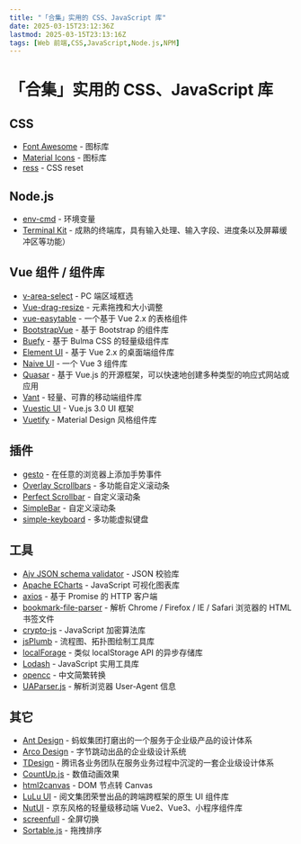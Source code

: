 ```yaml
---
title: "「合集」实用的 CSS、JavaScript 库"
date: 2025-03-15T23:12:36Z
lastmod: 2025-03-15T23:13:16Z
tags: [Web 前端,CSS,JavaScript,Node.js,NPM]
---
```


# 「合集」实用的 CSS、JavaScript 库

## CSS

- [Font Awesome](https://www.npmjs.com/package/font-awesome) - 图标库
- [Material Icons](https://www.npmjs.com/package/material-icons) - 图标库
- [ress](https://www.npmjs.com/package/ress) - CSS reset

## Node.js

- [env-cmd](https://www.npmjs.com/package/env-cmd) - 环境变量
- [Terminal Kit](https://www.npmjs.com/package/terminal-kit) - 成熟的终端库，具有输入处理、输入字段、进度条以及屏幕缓冲区等功能）

## Vue 组件 / 组件库

- [v-area-select](https://www.npmjs.com/package/v-area-select) - PC 端区域框选
- [Vue-drag-resize](https://www.npmjs.com/package/vue-drag-resize) - 元素拖拽和大小调整
- [vue-easytable](https://happy-coding-clans.github.io/vue-easytable/) - 一个基于 Vue 2.x 的表格组件
- [BootstrapVue](https://bootstrap-vue.org/) - 基于 Bootstrap 的组件库
- [Buefy](https://buefy.org/) - 基于 Bulma CSS 的轻量级组件库
- [Element UI](https://element.eleme.cn/) - 基于 Vue 2.x 的桌面端组件库
- [Naive UI](https://www.naiveui.com/) - 一个 Vue 3 组件库
- [Quasar](https://quasar.dev/) - 基于 Vue.js 的开源框架，可以快速地创建多种类型的响应式网站或应用
- [Vant](https://vant-contrib.gitee.io/vant/) - 轻量、可靠的移动端组件库
- [Vuestic UI](https://vuestic.dev/) - Vue.js 3.0 UI 框架
- [Vuetify](https://vuetifyjs.com/zh-Hans/) - Material Design 风格组件库

## 插件

- [gesto](https://www.npmjs.com/package/gesto) - 在任意的浏览器上添加手势事件
- [Overlay Scrollbars](https://kingsora.github.io/OverlayScrollbars/) - 多功能自定义滚动条
- [Perfect Scrollbar](https://perfectscrollbar.com/) - 自定义滚动条
- [SimpleBar](https://www.npmjs.com/package/simplebar) - 自定义滚动条
- [simple-keyboard](https://www.npmjs.com/package/simple-keyboard) - 多功能虚拟键盘

## 工具

- [Ajv JSON schema validator](https://www.npmjs.com/package/ajv) - JSON 校验库
- [Apache ECharts](https://echarts.apache.org/) - JavaScript 可视化图表库
- [axios](https://www.npmjs.com/package/axios) - 基于 Promise 的 HTTP 客户端
- [bookmark-file-parser](https://www.npmjs.com/package/bookmark-file-parser) - 解析 Chrome / Firefox / IE / Safari 浏览器的 HTML 书签文件
- [crypto-js](https://www.npmjs.com/package/crypto-js) - JavaScript 加密算法库
- [jsPlumb](https://www.npmjs.com/package/jsplumb) - 流程图、拓扑图绘制工具库
- [localForage](https://localforage.github.io/localForage/) - 类似 localStorage API 的异步存储库
- [Lodash](https://www.npmjs.com/package/lodash) - JavaScript 实用工具库
- [opencc](https://www.npmjs.com/package/opencc) - 中文简繁转换
- [UAParser.js](https://www.npmjs.com/package/ua-parser-js) - 解析浏览器 User-Agent 信息

## 其它

- [Ant Design](https://ant.design/) - 蚂蚁集团打磨出的一个服务于企业级产品的设计体系
- [Arco Design](https://arco.design/) - 字节跳动出品的企业级设计系统
- [TDesign](https://tdesign.tencent.com/) - 腾讯各业务团队在服务业务过程中沉淀的一套企业级设计体系
- [CountUp.js](https://www.npmjs.com/package/countup.js) - 数值动画效果
- [html2canvas](https://www.npmjs.com/package/html2canvas) - DOM 节点转 Canvas
- [LuLu UI](https://github.com/yued-fe/lulu) - 阅文集团荣誉出品的跨端跨框架的原生 UI 组件库
- [NutUI](https://nutui.jd.com/) - 京东风格的轻量级移动端 Vue2、Vue3、小程序组件库
- [screenfull](https://www.npmjs.com/package/screenfull) - 全屏切换
- [Sortable.js](https://github.com/SortableJS/Sortable) - 拖拽排序

‍
